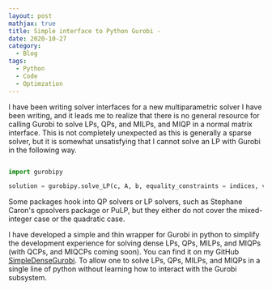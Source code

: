 ```yaml
---
layout: post
mathjax: true
title: Simple interface to Python Gurobi - 
date: 2020-10-27
category:
  - Blog
tags:
  - Python
  - Code
  - Optimzation
---
```

I have been writing solver interfaces for a new multiparametric solver I have been writing, and it leads me to realize that there is no general resource for calling Gurobi to solve LPs, QPs, and MILPs, and MIQP in a normal matrix interface. This is not completely unexpected as this is generally a sparse solver, but it is somewhat unsatisfying that I cannot solve an LP with Gurobi in the following way.

```python 

import gurobipy

solution = gurobipy.solve_LP(c, A, b, equality_constraints = indices, verbose = False)

```

Some packages hook into QP solvers or LP solvers, such as Stephane Caron's qpsolvers package or PuLP, but they either do not cover the mixed-integer case or the quadratic case.

I have developed a simple and thin wrapper for Gurobi in python to simplify the development experience for solving dense LPs, QPs, MILPs, and MIQPs (with QCPs, and MIQCPs coming soon). You can find it on my GitHub [SimpleDenseGurobi](https://github.com/DKenefake/SimpleDenseGurobi). To allow one to solve LPs, QPs, MILPs, and MIQPs in a single line of python without learning how to interact with the Gurobi subsystem.
